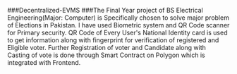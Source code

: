 ###Decentralized-EVMS
###The Final Year project of BS Electrical Engineering(Major: Computer) is Specifically chosen to solve major problem of Elections in Pakistan. I have used Biometric system and QR Code scanner for Primary security. QR Code of Every User's National Identity card is used to get information along with fingerprint for verification of registered and Eligible voter. Further Registration of voter and Candidate along with Casting of vote is done through Smart Contract on Polygon which is integrated with Frontend.
